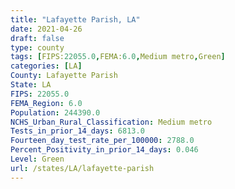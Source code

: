 ```yaml
---
title: "Lafayette Parish, LA"
date: 2021-04-26
draft: false
type: county
tags: [FIPS:22055.0,FEMA:6.0,Medium metro,Green]
categories: [LA]
County: Lafayette Parish
State: LA
FIPS: 22055.0
FEMA_Region: 6.0
Population: 244390.0
NCHS_Urban_Rural_Classification: Medium metro
Tests_in_prior_14_days: 6813.0
Fourteen_day_test_rate_per_100000: 2788.0
Percent_Positivity_in_prior_14_days: 0.046
Level: Green
url: /states/LA/lafayette-parish
---
```



